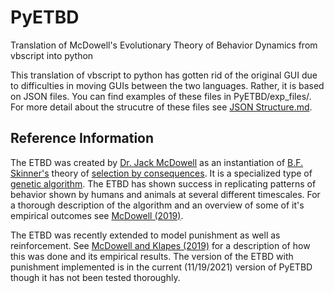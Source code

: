 # PyETBD
Translation of McDowell's Evolutionary Theory of Behavior Dynamics from vbscript into python

This translation of vbscript to python has gotten rid of the original GUI due to difficulties in moving GUIs between the two languages. Rather, it is based on JSON files. 
You can find examples of these files in PyETBD/exp_files/. For more detail about the strucutre of these files see [JSON Structure.md](https://github.com/misterriley/PyETBD/blob/master/JSON%20Structure.md).

## Reference Information

The ETBD was created by [Dr. Jack McDowell](https://www.researchgate.net/profile/Jack-Mcdowell) as an instantiation of [B.F. Skinner's](https://en.wikipedia.org/wiki/B._F._Skinner) theory of [selection by consequences](https://scholar.google.com/scholar_url?url=https://discoversocialsciences.com/wp-content/uploads/2019/09/Skinner-selection-by-consequences.pdf&hl=en&sa=X&ei=B_aXYZrED8ySy9YP_K2EwAs&scisig=AAGBfm2KlvkxJBDs4vXx4SP17qEFrsalUw&oi=scholarr). It is a specialized type of [genetic algorithm](https://en.wikipedia.org/wiki/Genetic_algorithm). The ETBD has shown success in replicating patterns of behavior shown by humans and animals at several different timescales. For a thorough description of the algorithm and an overview of some of it's empirical outcomes see [McDowell (2019)](https://www.researchgate.net/publication/330469489_On_the_current_status_of_the_evolutionary_theory_of_behavior_dynamics_Status_of_the_Evolutionary_Theory).

The ETBD was recently extended to model punishment as well as reinforcement. See [McDowell and Klapes (2019)](https://onlinelibrary.wiley.com/doi/abs/10.1002/jeab.543?casa_token=8_8Obd8orrIAAAAA%3AuEZUYpifw4JIZARR7zeISfvoz4EtRa5dmaHV5FiNFG7ir4I8rICRIkUhsino1BRbNxIEiZF8I6lnums) for a description of how this was done and its empirical results. The version of the ETBD with punishment implemented is in the current (11/19/2021) version of PyETBD though it has not been tested thoroughly.   

